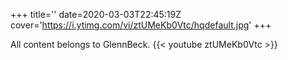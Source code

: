 +++
title=''
date=2020-03-03T22:45:19Z
cover='https://i.ytimg.com/vi/ztUMeKb0Vtc/hqdefault.jpg'
+++

All content belongs to GlennBeck.
{{< youtube ztUMeKb0Vtc >}}
